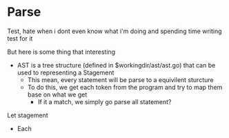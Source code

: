 # Parse

Test, hate when i dont even know what i'm doing and spending time writing test for it 

But here is some thing that interesting
- AST is a tree structure (defined in $workingdir/ast/ast.go) that can be used to representing a Stagement
    - This mean, every statement will be parse to a equivilent sturcture
    - To do this, we get each token from the program and try to map them base on what we get
        - If it a match, we simply go parse all statement?

Let stagement
- Each 
